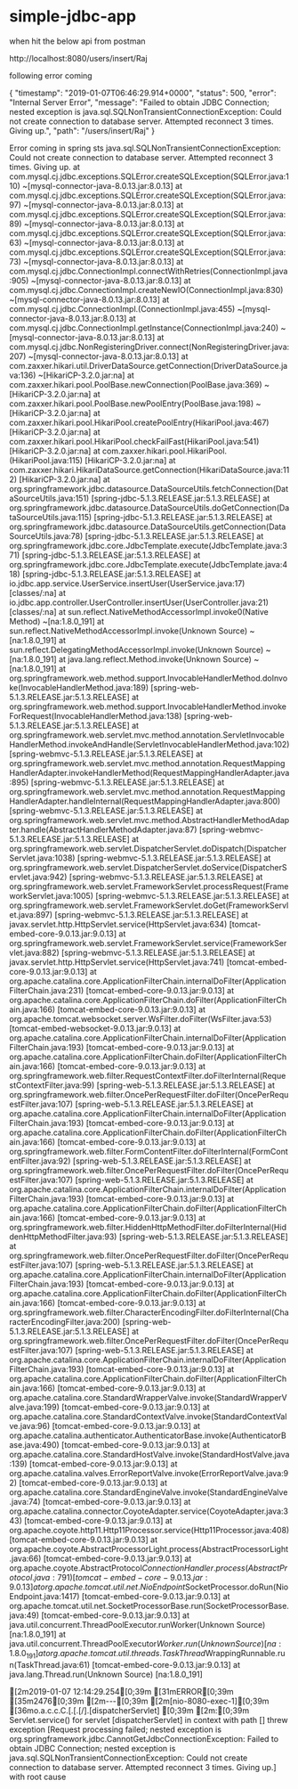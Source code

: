 # simple-jdbc-app

when hit the below api from postman

http://localhost:8080/users/insert/Raj


following error coming 

{
    "timestamp": "2019-01-07T06:46:29.914+0000",
    "status": 500,
    "error": "Internal Server Error",
    "message": "Failed to obtain JDBC Connection; nested exception is java.sql.SQLNonTransientConnectionException: Could not create connection to database server. Attempted reconnect 3 times. Giving up.",
    "path": "/users/insert/Raj"
}

Error coming in spring sts
java.sql.SQLNonTransientConnectionException: Could not create connection to database server. Attempted reconnect 3 times. Giving up.
	at com.mysql.cj.jdbc.exceptions.SQLError.createSQLException(SQLError.java:110) ~[mysql-connector-java-8.0.13.jar:8.0.13]
	at com.mysql.cj.jdbc.exceptions.SQLError.createSQLException(SQLError.java:97) ~[mysql-connector-java-8.0.13.jar:8.0.13]
	at com.mysql.cj.jdbc.exceptions.SQLError.createSQLException(SQLError.java:89) ~[mysql-connector-java-8.0.13.jar:8.0.13]
	at com.mysql.cj.jdbc.exceptions.SQLError.createSQLException(SQLError.java:63) ~[mysql-connector-java-8.0.13.jar:8.0.13]
	at com.mysql.cj.jdbc.exceptions.SQLError.createSQLException(SQLError.java:73) ~[mysql-connector-java-8.0.13.jar:8.0.13]
	at com.mysql.cj.jdbc.ConnectionImpl.connectWithRetries(ConnectionImpl.java:905) ~[mysql-connector-java-8.0.13.jar:8.0.13]
	at com.mysql.cj.jdbc.ConnectionImpl.createNewIO(ConnectionImpl.java:830) ~[mysql-connector-java-8.0.13.jar:8.0.13]
	at com.mysql.cj.jdbc.ConnectionImpl.<init>(ConnectionImpl.java:455) ~[mysql-connector-java-8.0.13.jar:8.0.13]
	at com.mysql.cj.jdbc.ConnectionImpl.getInstance(ConnectionImpl.java:240) ~[mysql-connector-java-8.0.13.jar:8.0.13]
	at com.mysql.cj.jdbc.NonRegisteringDriver.connect(NonRegisteringDriver.java:207) ~[mysql-connector-java-8.0.13.jar:8.0.13]
	at com.zaxxer.hikari.util.DriverDataSource.getConnection(DriverDataSource.java:136) ~[HikariCP-3.2.0.jar:na]
	at com.zaxxer.hikari.pool.PoolBase.newConnection(PoolBase.java:369) ~[HikariCP-3.2.0.jar:na]
	at com.zaxxer.hikari.pool.PoolBase.newPoolEntry(PoolBase.java:198) ~[HikariCP-3.2.0.jar:na]
	at com.zaxxer.hikari.pool.HikariPool.createPoolEntry(HikariPool.java:467) [HikariCP-3.2.0.jar:na]
	at com.zaxxer.hikari.pool.HikariPool.checkFailFast(HikariPool.java:541) [HikariCP-3.2.0.jar:na]
	at com.zaxxer.hikari.pool.HikariPool.<init>(HikariPool.java:115) [HikariCP-3.2.0.jar:na]
	at com.zaxxer.hikari.HikariDataSource.getConnection(HikariDataSource.java:112) [HikariCP-3.2.0.jar:na]
	at org.springframework.jdbc.datasource.DataSourceUtils.fetchConnection(DataSourceUtils.java:151) [spring-jdbc-5.1.3.RELEASE.jar:5.1.3.RELEASE]
	at org.springframework.jdbc.datasource.DataSourceUtils.doGetConnection(DataSourceUtils.java:115) [spring-jdbc-5.1.3.RELEASE.jar:5.1.3.RELEASE]
	at org.springframework.jdbc.datasource.DataSourceUtils.getConnection(DataSourceUtils.java:78) [spring-jdbc-5.1.3.RELEASE.jar:5.1.3.RELEASE]
	at org.springframework.jdbc.core.JdbcTemplate.execute(JdbcTemplate.java:371) [spring-jdbc-5.1.3.RELEASE.jar:5.1.3.RELEASE]
	at org.springframework.jdbc.core.JdbcTemplate.execute(JdbcTemplate.java:418) [spring-jdbc-5.1.3.RELEASE.jar:5.1.3.RELEASE]
	at io.jdbc.app.service.UserService.insertUser(UserService.java:17) [classes/:na]
	at io.jdbc.app.controller.UserController.insertUser(UserController.java:21) [classes/:na]
	at sun.reflect.NativeMethodAccessorImpl.invoke0(Native Method) ~[na:1.8.0_191]
	at sun.reflect.NativeMethodAccessorImpl.invoke(Unknown Source) ~[na:1.8.0_191]
	at sun.reflect.DelegatingMethodAccessorImpl.invoke(Unknown Source) ~[na:1.8.0_191]
	at java.lang.reflect.Method.invoke(Unknown Source) ~[na:1.8.0_191]
	at org.springframework.web.method.support.InvocableHandlerMethod.doInvoke(InvocableHandlerMethod.java:189) [spring-web-5.1.3.RELEASE.jar:5.1.3.RELEASE]
	at org.springframework.web.method.support.InvocableHandlerMethod.invokeForRequest(InvocableHandlerMethod.java:138) [spring-web-5.1.3.RELEASE.jar:5.1.3.RELEASE]
	at org.springframework.web.servlet.mvc.method.annotation.ServletInvocableHandlerMethod.invokeAndHandle(ServletInvocableHandlerMethod.java:102) [spring-webmvc-5.1.3.RELEASE.jar:5.1.3.RELEASE]
	at org.springframework.web.servlet.mvc.method.annotation.RequestMappingHandlerAdapter.invokeHandlerMethod(RequestMappingHandlerAdapter.java:895) [spring-webmvc-5.1.3.RELEASE.jar:5.1.3.RELEASE]
	at org.springframework.web.servlet.mvc.method.annotation.RequestMappingHandlerAdapter.handleInternal(RequestMappingHandlerAdapter.java:800) [spring-webmvc-5.1.3.RELEASE.jar:5.1.3.RELEASE]
	at org.springframework.web.servlet.mvc.method.AbstractHandlerMethodAdapter.handle(AbstractHandlerMethodAdapter.java:87) [spring-webmvc-5.1.3.RELEASE.jar:5.1.3.RELEASE]
	at org.springframework.web.servlet.DispatcherServlet.doDispatch(DispatcherServlet.java:1038) [spring-webmvc-5.1.3.RELEASE.jar:5.1.3.RELEASE]
	at org.springframework.web.servlet.DispatcherServlet.doService(DispatcherServlet.java:942) [spring-webmvc-5.1.3.RELEASE.jar:5.1.3.RELEASE]
	at org.springframework.web.servlet.FrameworkServlet.processRequest(FrameworkServlet.java:1005) [spring-webmvc-5.1.3.RELEASE.jar:5.1.3.RELEASE]
	at org.springframework.web.servlet.FrameworkServlet.doGet(FrameworkServlet.java:897) [spring-webmvc-5.1.3.RELEASE.jar:5.1.3.RELEASE]
	at javax.servlet.http.HttpServlet.service(HttpServlet.java:634) [tomcat-embed-core-9.0.13.jar:9.0.13]
	at org.springframework.web.servlet.FrameworkServlet.service(FrameworkServlet.java:882) [spring-webmvc-5.1.3.RELEASE.jar:5.1.3.RELEASE]
	at javax.servlet.http.HttpServlet.service(HttpServlet.java:741) [tomcat-embed-core-9.0.13.jar:9.0.13]
	at org.apache.catalina.core.ApplicationFilterChain.internalDoFilter(ApplicationFilterChain.java:231) [tomcat-embed-core-9.0.13.jar:9.0.13]
	at org.apache.catalina.core.ApplicationFilterChain.doFilter(ApplicationFilterChain.java:166) [tomcat-embed-core-9.0.13.jar:9.0.13]
	at org.apache.tomcat.websocket.server.WsFilter.doFilter(WsFilter.java:53) [tomcat-embed-websocket-9.0.13.jar:9.0.13]
	at org.apache.catalina.core.ApplicationFilterChain.internalDoFilter(ApplicationFilterChain.java:193) [tomcat-embed-core-9.0.13.jar:9.0.13]
	at org.apache.catalina.core.ApplicationFilterChain.doFilter(ApplicationFilterChain.java:166) [tomcat-embed-core-9.0.13.jar:9.0.13]
	at org.springframework.web.filter.RequestContextFilter.doFilterInternal(RequestContextFilter.java:99) [spring-web-5.1.3.RELEASE.jar:5.1.3.RELEASE]
	at org.springframework.web.filter.OncePerRequestFilter.doFilter(OncePerRequestFilter.java:107) [spring-web-5.1.3.RELEASE.jar:5.1.3.RELEASE]
	at org.apache.catalina.core.ApplicationFilterChain.internalDoFilter(ApplicationFilterChain.java:193) [tomcat-embed-core-9.0.13.jar:9.0.13]
	at org.apache.catalina.core.ApplicationFilterChain.doFilter(ApplicationFilterChain.java:166) [tomcat-embed-core-9.0.13.jar:9.0.13]
	at org.springframework.web.filter.FormContentFilter.doFilterInternal(FormContentFilter.java:92) [spring-web-5.1.3.RELEASE.jar:5.1.3.RELEASE]
	at org.springframework.web.filter.OncePerRequestFilter.doFilter(OncePerRequestFilter.java:107) [spring-web-5.1.3.RELEASE.jar:5.1.3.RELEASE]
	at org.apache.catalina.core.ApplicationFilterChain.internalDoFilter(ApplicationFilterChain.java:193) [tomcat-embed-core-9.0.13.jar:9.0.13]
	at org.apache.catalina.core.ApplicationFilterChain.doFilter(ApplicationFilterChain.java:166) [tomcat-embed-core-9.0.13.jar:9.0.13]
	at org.springframework.web.filter.HiddenHttpMethodFilter.doFilterInternal(HiddenHttpMethodFilter.java:93) [spring-web-5.1.3.RELEASE.jar:5.1.3.RELEASE]
	at org.springframework.web.filter.OncePerRequestFilter.doFilter(OncePerRequestFilter.java:107) [spring-web-5.1.3.RELEASE.jar:5.1.3.RELEASE]
	at org.apache.catalina.core.ApplicationFilterChain.internalDoFilter(ApplicationFilterChain.java:193) [tomcat-embed-core-9.0.13.jar:9.0.13]
	at org.apache.catalina.core.ApplicationFilterChain.doFilter(ApplicationFilterChain.java:166) [tomcat-embed-core-9.0.13.jar:9.0.13]
	at org.springframework.web.filter.CharacterEncodingFilter.doFilterInternal(CharacterEncodingFilter.java:200) [spring-web-5.1.3.RELEASE.jar:5.1.3.RELEASE]
	at org.springframework.web.filter.OncePerRequestFilter.doFilter(OncePerRequestFilter.java:107) [spring-web-5.1.3.RELEASE.jar:5.1.3.RELEASE]
	at org.apache.catalina.core.ApplicationFilterChain.internalDoFilter(ApplicationFilterChain.java:193) [tomcat-embed-core-9.0.13.jar:9.0.13]
	at org.apache.catalina.core.ApplicationFilterChain.doFilter(ApplicationFilterChain.java:166) [tomcat-embed-core-9.0.13.jar:9.0.13]
	at org.apache.catalina.core.StandardWrapperValve.invoke(StandardWrapperValve.java:199) [tomcat-embed-core-9.0.13.jar:9.0.13]
	at org.apache.catalina.core.StandardContextValve.invoke(StandardContextValve.java:96) [tomcat-embed-core-9.0.13.jar:9.0.13]
	at org.apache.catalina.authenticator.AuthenticatorBase.invoke(AuthenticatorBase.java:490) [tomcat-embed-core-9.0.13.jar:9.0.13]
	at org.apache.catalina.core.StandardHostValve.invoke(StandardHostValve.java:139) [tomcat-embed-core-9.0.13.jar:9.0.13]
	at org.apache.catalina.valves.ErrorReportValve.invoke(ErrorReportValve.java:92) [tomcat-embed-core-9.0.13.jar:9.0.13]
	at org.apache.catalina.core.StandardEngineValve.invoke(StandardEngineValve.java:74) [tomcat-embed-core-9.0.13.jar:9.0.13]
	at org.apache.catalina.connector.CoyoteAdapter.service(CoyoteAdapter.java:343) [tomcat-embed-core-9.0.13.jar:9.0.13]
	at org.apache.coyote.http11.Http11Processor.service(Http11Processor.java:408) [tomcat-embed-core-9.0.13.jar:9.0.13]
	at org.apache.coyote.AbstractProcessorLight.process(AbstractProcessorLight.java:66) [tomcat-embed-core-9.0.13.jar:9.0.13]
	at org.apache.coyote.AbstractProtocol$ConnectionHandler.process(AbstractProtocol.java:791) [tomcat-embed-core-9.0.13.jar:9.0.13]
	at org.apache.tomcat.util.net.NioEndpoint$SocketProcessor.doRun(NioEndpoint.java:1417) [tomcat-embed-core-9.0.13.jar:9.0.13]
	at org.apache.tomcat.util.net.SocketProcessorBase.run(SocketProcessorBase.java:49) [tomcat-embed-core-9.0.13.jar:9.0.13]
	at java.util.concurrent.ThreadPoolExecutor.runWorker(Unknown Source) [na:1.8.0_191]
	at java.util.concurrent.ThreadPoolExecutor$Worker.run(Unknown Source) [na:1.8.0_191]
	at org.apache.tomcat.util.threads.TaskThread$WrappingRunnable.run(TaskThread.java:61) [tomcat-embed-core-9.0.13.jar:9.0.13]
	at java.lang.Thread.run(Unknown Source) [na:1.8.0_191]

[2m2019-01-07 12:14:29.254[0;39m [31mERROR[0;39m [35m2476[0;39m [2m---[0;39m [2m[nio-8080-exec-1][0;39m [36mo.a.c.c.C.[.[.[/].[dispatcherServlet]   [0;39m [2m:[0;39m Servlet.service() for servlet [dispatcherServlet] in context with path [] threw exception [Request processing failed; nested exception is org.springframework.jdbc.CannotGetJdbcConnectionException: Failed to obtain JDBC Connection; nested exception is java.sql.SQLNonTransientConnectionException: Could not create connection to database server. Attempted reconnect 3 times. Giving up.] with root cause
